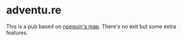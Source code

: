 # adventu.re

This is a pub based on [npeguin's map](https://github.com/npeguin/pub-map). There's no exit but some extra features.
